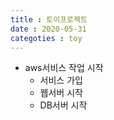 ```yaml
---
title : 토이프로젝트
date : 2020-05-31
categoties : toy
---
```

+ aws서비스 작업 시작
	+ 서비스 가입
	+ 웹서버 시작
	+ DB서버 시작
